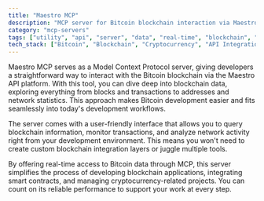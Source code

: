 ```yaml
---
title: "Maestro MCP"
description: "MCP server for Bitcoin blockchain interaction via Maestro API, enabling exploration of blocks, transactions, and addresses."
category: "mcp-servers"
tags: ["utility", "api", "server", "data", "real-time", "blockchain", "Bitcoin", "development"]
tech_stack: ["Bitcoin", "Blockchain", "Cryptocurrency", "API Integration", "Smart Contracts", "Maestro API"]
---
```


Maestro MCP serves as a Model Context Protocol server, giving developers a straightforward way to interact with the Bitcoin blockchain via the Maestro API platform. With this tool, you can dive deep into blockchain data, exploring everything from blocks and transactions to addresses and network statistics. This approach makes Bitcoin development easier and fits seamlessly into today's development workflows.

The server comes with a user-friendly interface that allows you to query blockchain information, monitor transactions, and analyze network activity right from your development environment. This means you won't need to create custom blockchain integration layers or juggle multiple tools.

By offering real-time access to Bitcoin data through MCP, this server simplifies the process of developing blockchain applications, integrating smart contracts, and managing cryptocurrency-related projects. You can count on its reliable performance to support your work at every step.